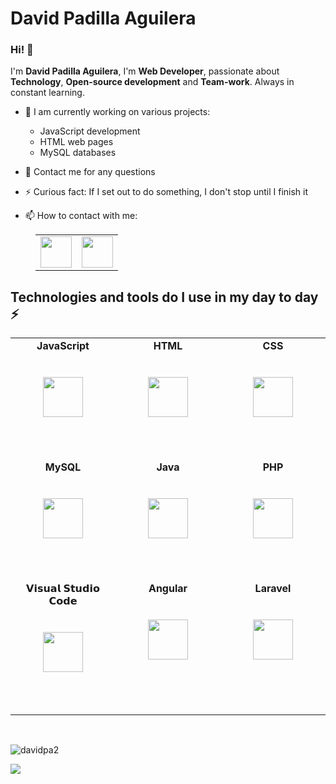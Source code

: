 # David Padilla Aguilera

### Hi! 👋

I'm **David Padilla Aguilera**, I'm **Web Developer**, passionate about **Technology**, **Open-source development** and **Team-work**. Always in constant learning.

- 🔭 I am currently working on various projects:

  - JavaScript development
  - HTML web pages
  - MySQL databases

- 💬 Contact me for any questions
- ⚡ Curious fact: If I set out to do something, I don't stop until I finish it
- 📫 How to contact with me:

<table style="margin-left: 40px; border: none">
  <tr style="border: none">
    <td style="border: none">
      <a href="mailto:davidpaag2002@gmail.com"><img src="https://cdn.icon-icons.com/icons2/2631/PNG/512/gmail_new_logo_icon_159149.png" width="50" height="50" ></a>
    </td>
    <td style="border: none">
      <a href="https://www.linkedin.com/in/davidpadillaaguilera/"><img src="https://cdn.svgporn.com/logos/linkedin.svg" width="50" height="50" ></a>
    </td>
  </tr>
</table>

## Technologies and tools do I use in my day to day ⚡

<div style="width: 100%">
  <table width="100%">
    <tbody>
      <tr valign="top">
        <td width="25%" align="center" style="padding-bottom:3rem">
            <span><b>JavaScript</b></span><br/><br/><br/>
          <img height="64px" src="https://www.manejandodatos.es/wp-content/uploads/2015/03/javascript.png">
          <br/><br/>
        </td>
        <td width="25%" align="center" style="padding-bottom:3rem">
            <span><b>HTML</b></span><br/><br/><br/>
          <img height="64px" src="https://cdn.svgporn.com/logos/html-5.svg">
          <br/><br/>
        </td>
        <td width="25%" align="center" style="padding-bottom:3rem">
            <span><b>CSS</b></span><br/><br/><br/>
          <img height="64px" src="https://cdn.svgporn.com/logos/css-3.svg">
          <br/><br/>
        </td>
      </tr>
      <tr valign="top">
        <td width="25%" align="center" style="padding-bottom:3rem">
          <span><b>MySQL</b></span><br/><br/><br/>
          <img height="64px" src="https://cdn.svgporn.com/logos/mysql.svg">
          <br/><br/>
        </td>
        <td width="25%" align="center" style="padding-bottom:3rem">
            <span><b>Java</b></span><br/><br/><br/>
          <img height="64px" src="https://cdn.svgporn.com/logos/java.svg">
          <br/><br/>
        </td> 
        <td width="25%" align="center" style="padding-bottom:3rem">
            <span><b>PHP</b></span><br/><br/><br/>
          <img height="64px" src="http://lineadecodigo.com/wp-content/uploads/2013/11/php.png">
          <br/><br/>
        </td>
      </tr>
      <tr valign="top">      
        <td width="25%" align="center" style="padding-bottom:3rem">
          <span>𝗩𝗶𝘀𝘂𝗮𝗹 𝗦𝘁𝘂𝗱𝗶𝗼 𝗖𝗼𝗱𝗲</span><br/><br/><br/>
          <img height="64px" src="https://cdn.svgporn.com/logos/visual-studio-code.svg">
          <br/><br/>
        </td>
        <td width="25%" align="center" style="padding-bottom:3rem">
            <span><b>Angular</b></span><br/><br/><br/>
          <img height="64px" src="https://upload.wikimedia.org/wikipedia/commons/thumb/c/cf/Angular_full_color_logo.svg/2048px-Angular_full_color_logo.svg.png">
          <br/><br/>
        </td>
        <td width="25%" align="center" style="padding-bottom:3rem">
              <span><b>Laravel</b></span><br/><br/><br/>
          <img height="64px" src="https://upload.wikimedia.org/wikipedia/commons/thumb/9/9a/Laravel.svg/1200px-Laravel.svg.png">
          <br/><br/>
        </td>
      </tr>
    </tbody>
  </table>
</div>

<br/>
<p><img src="https://github-readme-stats.vercel.app/api/top-langs?username=davidpa2&show_icons=true&locale=en&layout=compact" alt="davidpa2" /></p>
<p><img src="https://github-readme-stats.vercel.app/api?username=davidpa2&hide=contribs,prs)](https://github.com/davidpa2/github-readme-stats" /></p>
